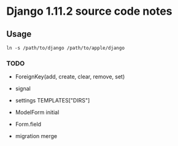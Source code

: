 # Django 1.11.2 source code notes

## Usage

    ln -s /path/to/django /path/to/apple/django

### TODO

-   ForeignKey(add, create, clear, remove, set)

-   signal

-   settings TEMPLATES["DIRS"]

-   ModelForm initial

-   Form.field

-   migration merge
